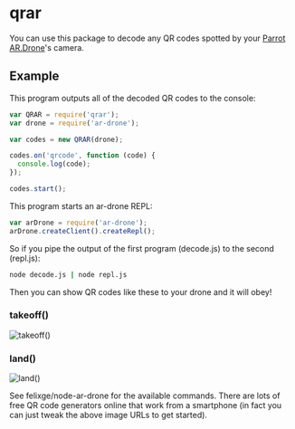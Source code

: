 # qrar

You can use this package to decode any QR codes spotted by your [Parrot AR.Drone](http://ardrone2.parrot.com/)'s camera.

## Example

This program outputs all of the decoded QR codes to the console:

```javascript
var QRAR = require('qrar');
var drone = require('ar-drone');

var codes = new QRAR(drone);

codes.on('qrcode', function (code) {
  console.log(code);
});

codes.start();
```

This program starts an ar-drone REPL:

```javascript
var arDrone = require('ar-drone');
arDrone.createClient().createRepl();
```

So if you pipe the output of the first program (decode.js) to the second (repl.js):

```bash
node decode.js | node repl.js
```

Then you can show QR codes like these to your drone and it will obey!

### takeoff()
![takeoff()](http://api.qrserver.com/v1/create-qr-code/?data=takeoff\(\)&size=250x250)

### land()
![land()](http://api.qrserver.com/v1/create-qr-code/?data=landi\(\)&size=250x250)

See felixge/node-ar-drone for the available commands. There are lots of free QR code generators online that work from a smartphone (in fact you can just tweak the above image URLs to get started).
